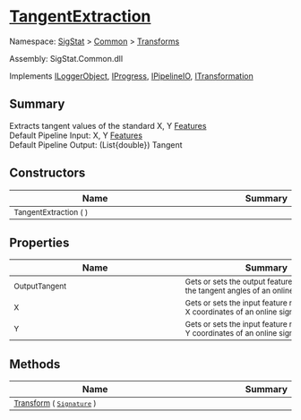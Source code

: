 # [TangentExtraction](./TangentExtraction.md)

Namespace: [SigStat]() > [Common](./../README.md) > [Transforms](./README.md)

Assembly: SigStat.Common.dll

Implements [ILoggerObject](./../ILoggerObject.md), [IProgress](./../Helpers/IProgress.md), [IPipelineIO](./../Pipeline/IPipelineIO.md), [ITransformation](./../ITransformation.md)

## Summary
Extracts tangent values of the standard X, Y [Features](https://github.com/hargitomi97/sigstat/blob/master/docs/md/SigStat/Common/Features.md)<br>Default Pipeline Input: X, Y [Features](https://github.com/hargitomi97/sigstat/blob/master/docs/md/SigStat/Common/Features.md)<br>Default Pipeline Output: (List{double})  Tangent

## Constructors

| Name | Summary | 
| --- | --- | 
| <div style="width:290px"><sub>TangentExtraction (  )</sub></div>| <div style="width:290px"><sub></sub></div>| <br>


## Properties

| Name | Summary | 
| --- | --- | 
| <div style="width:290px"><sub>OutputTangent</sub></div>| <div style="width:290px"><sub>Gets or sets the output feature representing the tangent angles of an online signature</sub></div>| <br>
| <div style="width:290px"><sub>X</sub></div>| <div style="width:290px"><sub>Gets or sets the input feature representing the X coordinates of an online signature</sub></div>| <br>
| <div style="width:290px"><sub>Y</sub></div>| <div style="width:290px"><sub>Gets or sets the input feature representing the Y coordinates of an online signature</sub></div>| <br>


## Methods

| Name | Summary | 
| --- | --- | 
| <div style="width:290px"><sub>[Transform](./Methods/TangentExtraction-100663596.md) ( [`Signature`](./../Signature.md) )</sub></div>| <div style="width:290px"><sub></sub></div>| <br>



